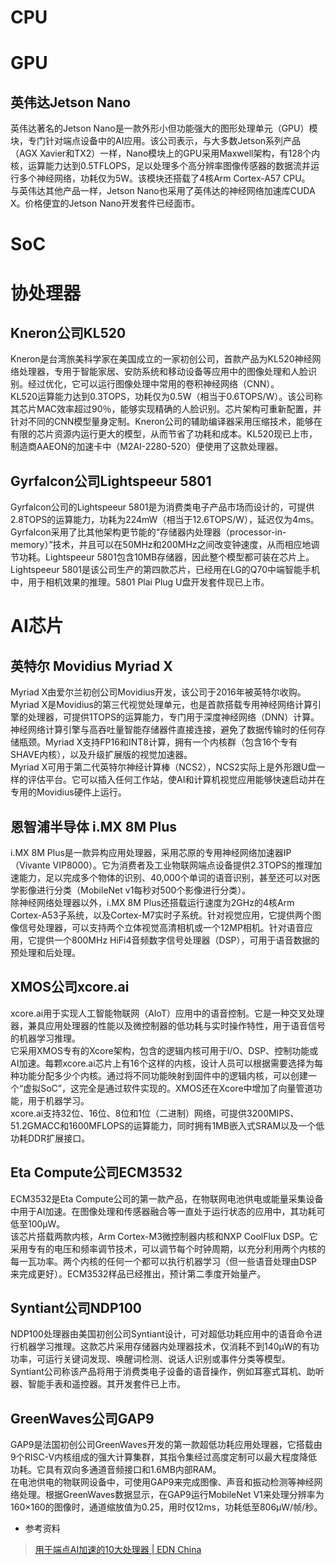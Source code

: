# CPU

# GPU
## 英伟达Jetson Nano
英伟达著名的Jetson Nano是一款外形小但功能强大的图形处理单元（GPU）模块，专门针对端点设备中的AI应用。该公司表示，与大多数Jetson系列产品（AGX Xavier和TX2）一样，Nano模块上的GPU采用Maxwell架构，有128个内核，运算能力达到0.5TFLOPS，足以处理多个高分辨率图像传感器的数据流并运行多个神经网络，功耗仅为5W。该模块还搭载了4核Arm Cortex-A57 CPU。  
与英伟达其他产品一样，Jetson Nano也采用了英伟达的神经网络加速库CUDA X。价格便宜的Jetson Nano开发套件已经面市。  
# SoC

# 协处理器
## Kneron公司KL520
Kneron是台湾旅美科学家在美国成立的一家初创公司，首款产品为KL520神经网络处理器，专用于智能家居、安防系统和移动设备等应用中的图像处理和人脸识别。经过优化，它可以运行图像处理中常用的卷积神经网络（CNN）。  
KL520运算能力达到0.3TOPS，功耗仅为0.5W（相当于0.6TOPS/W）。该公司称其芯片MAC效率超过90％，能够实现精确的人脸识别。芯片架构可重新配置，并针对不同的CNN模型量身定制。Kneron公司的辅助编译器采用压缩技术，能够在有限的芯片资源内运行更大的模型，从而节省了功耗和成本。KL520现已上市，制造商AAEON的加速卡中（M2AI-2280-520）便使用了这款处理器。  
## Gyrfalcon公司Lightspeeur 5801
Gyrfalcon公司的Lightspeeur 5801是为消费类电子产品市场而设计的，可提供2.8TOPS的运算能力，功耗为224mW（相当于12.6TOPS/W），延迟仅为4ms。Gyrfalcon采用了比其他架构更节能的“存储器内处理器（processor-in-memory）”技术，并且可以在50MHz和200MHz之间改变钟速度，从而相应地调节功耗。Lightspeeur 5801包含10MB存储器，因此整个模型都可装在芯片上。  
Lightspeeur 5801是该公司生产的第四款芯片，已经用在LG的Q70中端智能手机中，用于相机效果的推理。5801 Plai Plug U盘开发套件现已上市。
# AI芯片
## 英特尔 Movidius Myriad X 
Myriad X由爱尔兰初创公司Movidius开发，该公司于2016年被英特尔收购。Myriad X是Movidius的第三代视觉处理单元，也是首款搭载专用神经网络计算引擎的处理器，可提供1TOPS的运算能力，专门用于深度神经网络（DNN）计算。神经网络计算引擎与高吞吐量智能存储器件直接连接，避免了数据传输时的任何存储瓶颈。Myriad X支持FP16和INT8计算，拥有一个内核群（包含16个专有SHAVE内核），以及升级扩展版的视觉加速器。  
Myriad X可用于第二代英特尔神经计算棒（NCS2），NCS2实际上是外形跟U盘一样的评估平台。它可以插入任何工作站，使AI和计算机视觉应用能够快速启动并在专用的Movidius硬件上运行。  
## 恩智浦半导体 i.MX 8M Plus
i.MX 8M Plus是一款异构应用处理器，采用芯原的专用神经网络加速器IP（Vivante VIP8000）。它为消费者及工业物联网端点设备提供2.3TOPS的推理加速能力，足以完成多个物体的识别、40,000个单词的语音识别，甚至还可以对医学影像进行分类（MobileNet v1每秒对500个影像进行分类）。  
除神经网络处理器以外，i.MX 8M Plus还搭载运行速度为2GHz的4核Arm Cortex-A53子系统，以及Cortex-M7实时子系统。针对视觉应用，它提供两个图像信号处理器，可以支持两个立体视觉高清相机或一个12MP相机。针对语音应用，它提供一个800MHz HiFi4音频数字信号处理器（DSP），可用于语音数据的预处理和后处理。  
## XMOS公司xcore.ai 
xcore.ai用于实现人工智能物联网（AIoT）应用中的语音控制。它是一种交叉处理器，兼具应用处理器的性能以及微控制器的低功耗与实时操作特性，用于语音信号的机器学习推理。  
它采用XMOS专有的Xcore架构，包含的逻辑内核可用于I/O、DSP、控制功能或AI加速。每颗xcore.ai芯片上有16个这样的内核，设计人员可以根据需要选择为每种功能分配多少个内核。通过将不同功能映射到固件中的逻辑内核，可以创建一个“虚拟SoC”，这完全是通过软件实现的。XMOS还在Xcore中增加了向量管道功能，用于机器学习。  
xcore.ai支持32位、16位、8位和1位（二进制）网络，可提供3200MIPS、51.2GMACC和1600MFLOPS的运算能力，同时拥有1MB嵌入式SRAM以及一个低功耗DDR扩展接口。  
## Eta Compute公司ECM3532
ECM3532是Eta Compute公司的第一款产品，在物联网电池供电或能量采集设备中用于AI加速。在图像处理和传感器融合等一直处于运行状态的应用中，其功耗可低至100µW。  
该芯片搭载两款内核，Arm Cortex-M3微控制器内核和NXP CoolFlux DSP。它采用专有的电压和频率调节技术，可以调节每个时钟周期，以充分利用两个内核的每一瓦功率。两个内核的任何一个都可以执行机器学习（但一些语音处理由DSP来完成更好）。ECM3532样品已经推出，预计第二季度开始量产。  
## Syntiant公司NDP100
NDP100处理器由美国初创公司Syntiant设计，可对超低功耗应用中的语音命令进行机器学习推理。这款芯片采用存储器内处理器技术，仅消耗不到140µW的有功功率，可运行关键词发现、唤醒词检测、说话人识别或事件分类等模型。  
Syntiant公司称该产品将用于消费类电子设备的语音操作，例如耳塞式耳机、助听器、智能手表和遥控器。其开发套件已上市。
## GreenWaves公司GAP9
GAP9是法国初创公司GreenWaves开发的第一款超低功耗应用处理器，它搭载由9个RISC-V内核组成的强大计算集群，其指令集经过高度定制可以最大程度降低功耗。它具有双向多通道音频接口和1.6MB内部RAM。  
在电池供电的物联网设备中，可使用GAP9来完成图像、声音和振动检测等神经网络处理。根据GreenWaves数据显示，在GAP9运行MobileNet V1来处理分辨率为160×160的图像时，通道缩放值为0.25，用时仅12ms，功耗低至806μW/帧/秒。  

* 参考资料  
> [用于端点AI加速的10大处理器 | EDN China](https://www.ednchina.com/news/202006Pulse1.html)
